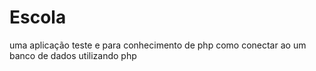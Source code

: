 # Escola
uma aplicação teste e para conhecimento de php como conectar ao um banco de dados utilizando php
